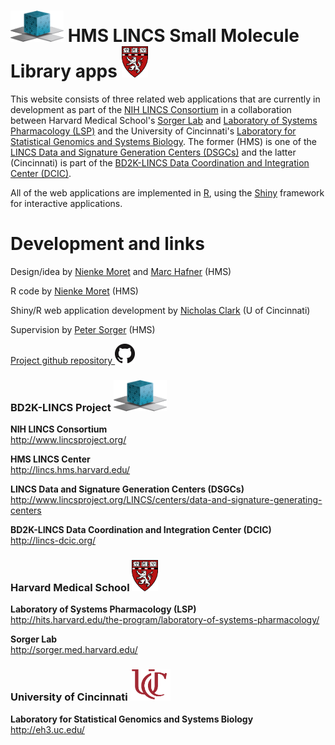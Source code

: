 # <img src="dcic.png" height = "50" width= "85" alt="LINCS DCIC"> HMS LINCS Small Molecule Library apps <img src="logo_harvard_150.png" height = "50" width = "42" alt = "HMS LINCS Center">

This website consists of three related web applications that are currently in development as part of the [NIH LINCS Consortium](http://www.lincsproject.org/) in a collaboration between Harvard Medical School's [Sorger Lab](http://sorger.med.harvard.edu/) and [Laboratory of Systems Pharmacology (LSP)](http://hits.harvard.edu/the-program/laboratory-of-systems-pharmacology/about/) and the University of Cincinnati's [Laboratory for Statistical Genomics and Systems Biology](http://eh3.uc.edu/). The former (HMS) is one of the [LINCS Data and Signature Generation Centers (DSGCs)](http://www.lincsproject.org/LINCS/centers/data-and-signature-generating-centers) and the latter (Cincinnati) is part of the [BD2K-LINCS Data Coordination and Integration Center (DCIC)](http://lincs-dcic.org/). 

All of the web applications are implemented in [R](https://www.r-project.org/), using the [Shiny](https://shiny.rstudio.com/) framework for interactive applications.

# Development and links

Design/idea by [Nienke Moret](https://github.com/nmoret/) and [Marc Hafner](https://scholar.harvard.edu/hafner) (HMS)

R code by [Nienke Moret](https://github.com/nmoret/) (HMS)

Shiny/R web application development by [Nicholas Clark](https://github.com/NicholasClark) (U of Cincinnati)

Supervision by [Peter Sorger](https://sorger.med.harvard.edu/people/peter-sorger-phd/) (HMS)

<a href = "https://github.com/sorgerlab/drug_browser">Project github repository <img src = "GitHub-Mark-32px.png"></a>

### BD2K-LINCS Project <img src="dcic.png" height = "50" width= "85" alt="BD2K-LINCS">

**NIH LINCS Consortium**<br>http://www.lincsproject.org/

**HMS LINCS Center**<br>http://lincs.hms.harvard.edu/

**LINCS Data and Signature Generation Centers (DSGCs)**<br>http://www.lincsproject.org/LINCS/centers/data-and-signature-generating-centers

**BD2K-LINCS Data Coordination and Integration Center (DCIC)**<br>http://lincs-dcic.org/

### Harvard Medical School <img src="logo_harvard_150.png" height = "50" width = "42" alt = "Harvard Medical School">
**Laboratory of Systems Pharmacology (LSP)**<br>http://hits.harvard.edu/the-program/laboratory-of-systems-pharmacology/

**Sorger Lab**<br>http://sorger.med.harvard.edu/

### University of Cincinnati <img src="uc_logo_crop.png" height = "50" width ="64"  alt = "University of Cincinnati">

**Laboratory for Statistical Genomics and Systems Biology**<br>http://eh3.uc.edu/